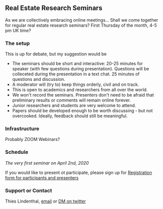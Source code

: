 ## Real Estate Research Seminars

As we are collectively embracing online meetings... Shall we come together for regular real estate research seminars? First Thursday of the month, 4-5 pm UK time?

### The setup

This is up for debate, but my suggestion would be

- The seminars should be short and interactive: 20-25 minutes for speaker (with few questions during presentation). Questions will be colleceted during the presentation in a text chat. 25 minutes of questions and discussion. 
- A moderator will (try to) keep things orderly, civil and on track.
- This is open to academics and researchers from all over the world.
- We won't record the seminars. Presenters don't need to be afraid that preliminary results or comments will remain online forever.
- Junior researchers and students are very welcome to attend. 
- Papers should be developed enough to be worth discussing - but not overcooked. Ideally, feedback should still be meaningful.

### Infrastructure

Probably ZOOM Webinars?

### Schedule

*The very first seminar on April 2nd, 2020*

If you would like to present ot participate, please sign up for  [Registration form for participants and presenters](https://forms.gle/dEXQicjaLnHRB9Nr5)


### Support or Contact

Thies Lindenthal, [email](mailto:htl24@cam.ac.uk) or [DM on twitter](https://twitter.com/thieslindenthal)
